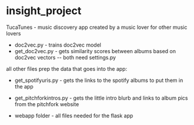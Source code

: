 # insight_project
TucaTunes - music discovery app created by a music lover for other music lovers


- doc2vec.py - trains doc2vec model
- get_doc2vec.py - gets similarity scores between albums based on doc2vec vectors
-- both need settings.py 

all other files prep the data that goes into the app:
- get_spotifyuris.py - gets the links to the spotify albums to put them in the app
- get_pitchforkintros.py - gets the little intro blurb and links to album pics from the pitchfork website 

- webapp folder - all files needed for the flask app
